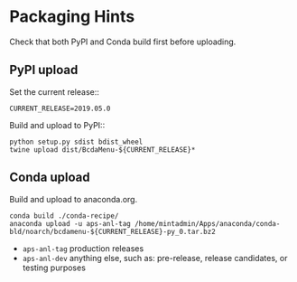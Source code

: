 # Packaging Hints

Check that both PyPI and Conda build first before uploading.

## PyPI upload

Set the current release::

	CURRENT_RELEASE=2019.05.0

Build and upload to PyPI::
	
	python setup.py sdist bdist_wheel
	twine upload dist/BcdaMenu-${CURRENT_RELEASE}*

## Conda upload

Build and upload to anaconda.org.

	conda build ./conda-recipe/
	anaconda upload -u aps-anl-tag /home/mintadmin/Apps/anaconda/conda-bld/noarch/bcdamenu-${CURRENT_RELEASE}-py_0.tar.bz2

* `aps-anl-tag` production releases
* `aps-anl-dev` anything else, such as: pre-release, release candidates, or testing purposes
